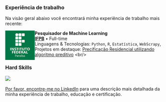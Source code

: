 ### Experiência de trabalho
Na visão geral abaixo você encontrará minha experiência de trabalho mais recente:

[<img align="left" height="94px" width="94px" alt="Warpnet" src="https://github.com/renansaraivaifpb/renansaraivaifpb/blob/main/download.png"/>](https://www.ifpb.edu.br/cajazeiras)

**Pesquisador de Machine Learning** \
[**IFPB**](https://www.ifpb.edu.br/cajazeiras) • Full-time \
Linguagens & Tecnologias: `Python`, `R`, `Estatística`, `WebScrapy`, \
Projetos em destaque: [Precificação Residencial utilizando algoritmo preditivo]([https://www.ifpb.edu.br/cajazeiras](https://renan-saraiva-portfolio.netlify.app/views/preco_de_casa.html))
<br/>

### Hard Skills
<div align="left">
  <a href="https://github.com/renansaraivaifpb">
  <img height="180em" src="https://github-readme-stats.vercel.app/api/top-langs/?username=renansaraivaifpb&layout=compact&langs_count=7&theme=swift"/>
</div>

Por favor, encontre-me no [LinkedIn](https://www.linkedin.com/in/renan-saraiva-dos-santos/) para uma descrição mais detalhada da minha experiência de trabalho, educação e certificação.
